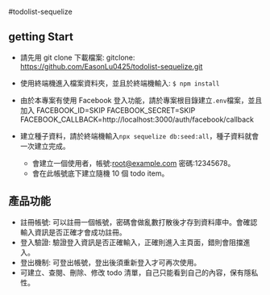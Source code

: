 #todolist-sequelize

## getting Start

- 請先用 git clone 下載檔案: gitclone: https://github.com/EasonLu0425/todolist-sequelize.git
- 使用終端機進入檔案資料夾，並且於終端機輸入: `$ npm install`
- 由於本專案有使用 Facebook 登入功能，請於專案根目錄建立`.env`檔案，並且加入
  FACEBOOK_ID=SKIP
  FACEBOOK_SECRET=SKIP
  FACEBOOK_CALLBACK=http://localhost:3000/auth/facebook/callback

- 建立種子資料，請於終端機輸入`npx sequelize db:seed:all`，種子資料就會一次建立完成。
  - 會建立一個使用者，帳號:root@example.com 密碼:12345678。
  - 會在此帳號底下建立隨機 10 個 todo item。

## 產品功能

- 註冊帳號: 可以註冊一個帳號，密碼會做亂數打散後才存到資料庫中。會確認輸入資訊是否正確才會成功註冊。
- 登入驗證: 驗證登入資訊是否正確輸入，正確則進入主頁面，錯則會阻擋進入。
- 登出機制: 可登出帳號，登出後須重新登入才可再次使用。
- 可建立、查閱、刪除、修改 todo 清單，自己只能看到自己的內容，保有隱私性。
